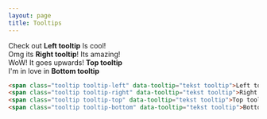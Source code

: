 ```yaml
---
layout: page
title: Tooltips
---
```


<div class="row">
  <div class="col-m-3 text-center">
    Check out
    <span class="tooltip tooltip-left" data-tooltip="tekst tooltip"><strong>Left tooltip</strong></span>
    Is cool!
  </div>
  <div class="col-m-3 text-center">
    Omg its
    <span class="tooltip tooltip-right" data-tooltip="tekst tooltip"><strong>Right tooltip</strong></span>!
    Its amazing!
  </div>
  <div class="col-m-3 text-center">
    WoW! It goes upwards!
    <span class="tooltip tooltip-top" data-tooltip="tekst tooltip"><strong>Top tooltip</strong></span>
  </div>
  <div class="col-m-3 text-center">
    I'm in love in
    <span class="tooltip tooltip-bottom" data-tooltip="tekst tooltip"><strong>Bottom tooltip</strong></span>
  </div>
</div>

```html
<span class="tooltip tooltip-left" data-tooltip="tekst tooltip">Left tooltip</span>
<span class="tooltip tooltip-right" data-tooltip="tekst tooltip">Right tooltip</span>
<span class="tooltip tooltip-top" data-tooltip="tekst tooltip">Top tooltip</span>
<span class="tooltip tooltip-bottom" data-tooltip="tekst tooltip">Bottom tooltip</span>
```
